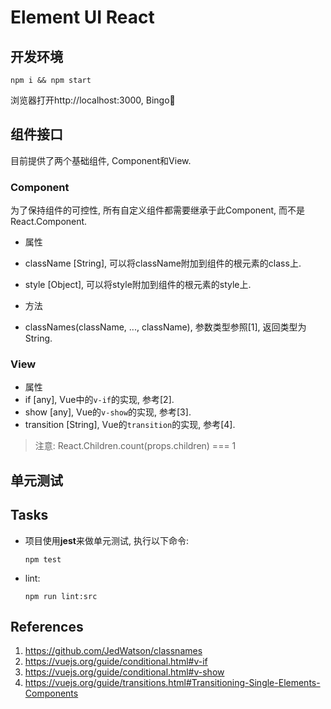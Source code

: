 # Element UI React

## 开发环境

```shell
npm i && npm start
```
浏览器打开http://localhost:3000, Bingo🍺

## 组件接口

目前提供了两个基础组件, Component和View.

### Component

为了保持组件的可控性, 所有自定义组件都需要继承于此Component, 而不是React.Component.

* 属性
 * className [String], 可以将className附加到组件的根元素的class上.
 * style [Object], 可以将style附加到组件的根元素的style上.

* 方法
 * classNames(className, ..., className), 参数类型参照[1], 返回类型为String.

### View

* 属性
 * if [any], Vue中的`v-if`的实现, 参考[2].
 * show [any], Vue的`v-show`的实现, 参考[3].
 * transition [String], Vue的`transition`的实现, 参考[4].

> 注意: React.Children.count(props.children) === 1

## 单元测试



## Tasks
* 项目使用**jest**来做单元测试, 执行以下命令:
    ```shell
    npm test
    ```
* lint:
    ```shell
    npm run lint:src
    ```
## References
1. https://github.com/JedWatson/classnames
2. https://vuejs.org/guide/conditional.html#v-if
3. https://vuejs.org/guide/conditional.html#v-show
4. https://vuejs.org/guide/transitions.html#Transitioning-Single-Elements-Components
